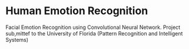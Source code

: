 <h1>Human Emotion Recognition</h1>
Facial Emotion Recognition using Convolutional Neural Network. Project sub,mittef to the University of Florida (Pattern Recognition and Intelligent Systems)